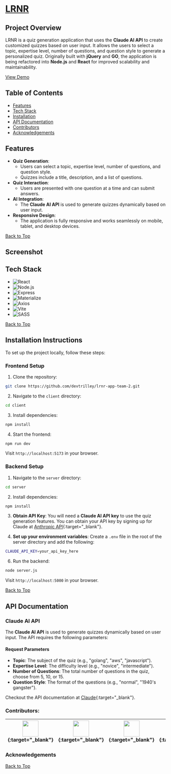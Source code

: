 <a id="top"></a>

# <u>LRNR</u>

## Project Overview
LRNR is a quiz generation application that uses the **Claude AI API** to create customized quizzes based on user input. It allows the users to select a topic, expertise level, number of questions, and question style to generate a personalized quiz. Originally built with **jQuery** and **GO**, the application is being refactored into **Node.js** and **React** for improved scalability and maintainability.

<a href="https://lrnr-app-team-2.onrender.com/" target="_blank">View Demo</a>

## Table of Contents
- [Features](#features)
- [Tech Stack](#tech-stack)
- [Installation](#installation-instructions)
- [API Documentation](#api-documentation)
- [Contributors](#contributors)
- [Acknowledgements](#acknowledgements)

## Features
- **Quiz Generation**:
  - Users can select a topic, expertise level, number of questions, and question style.
  - Quizzes include a title, description, and a list of questions.
- **Quiz Interaction**:
  - Users are presented with one question at a time and can submit answers.
- **AI Integration**:
  - The **Claude AI API** is used to generate quizzes dynamically based on user input.
- **Responsive Design**:
  - The application is fully responsive and works seamlessly on mobile, tablet, and desktop devices.



[Back to Top](#top)

## Screenshot

## Tech Stack

- ![React](https://img.shields.io/badge/React-61DAFB?style=flat&logo=react&logoColor=black)
- ![Node.js](https://img.shields.io/badge/Node.js-339933?style=flat&logo=node.js&logoColor=white)
- ![Express](https://img.shields.io/badge/Express-000000?style=flat&logo=express&logoColor=white)
- ![Materialize](https://img.shields.io/badge/Materialize-607D8B?style=flat&logo=materialize&logoColor=white)
- ![Axios](https://img.shields.io/badge/Axios-5A29E1?style=flat&logo=axios&logoColor=white)
- ![Vite](https://img.shields.io/badge/Vite-646CFF?style=flat&logo=vite&logoColor=white)
- ![SASS](https://img.shields.io/badge/SASS-CC6699?style=flat&logo=sass&logoColor=white)



[Back to Top](#top)

## Installation Instructions

To set up the project locally, follow these steps:

### Frontend Setup

1. Clone the repository:
```bash
git clone https://github.com/devtrilley/lrnr-app-team-2.git
```

2. Navigate to the ```client``` directory:
```bash
cd client
```

3. Install dependencies:
```bash 
npm install
```

4. Start the frontend:
```bash
npm run dev
```

Visit ```http://localhost:5173``` in your browser.

### Backend Setup

1. Navigate to the ```server``` directory:
```bash
cd server
```

2. Install dependencies:
```bash 
npm install
```

3. **Obtain API Key**: You will need a **Claude AI API key** to use the quiz generation features. You can obtain your API key by signing up for Claude at [Anthropic API](https://console.anthropic.com/settings/keys){:target="_blank"}.

5. **Set up your environment variables**: Create a ```.env``` file in the root of the server directory and add the following:
```bash
CLAUDE_API_KEY=your_api_key_here
```

6. Run the backend:
```bash
node server.js
```

Visit ```http://localhost:5000``` in your browser.



[Back to Top](#top)

## API Documentation

### Claude AI API
The **Claude AI API** is used to generate quizzes dynamically based on user input. The API requires the following parameters:

#### Request Parameters
- **Topic**: The subject of the quiz (e.g., "golang", "aws", "javascript").
- **Expertise Level**: The difficulty level (e.g., "novice", "intermediate").
- **Number of Questions**: The total number of questions in the quiz, choose from 5, 10, or 15.
- **Question Style**: The format of the questions (e.g., "normal", "1940's gangster").

Checkout the API documentation at [Claude](https://docs.anthropic.com/en/api/getting-started){:target="_blank"}.

### Contributors:

| [<img src="https://avatars.githubusercontent.com/u/90164142?v=4" width="50">](https://github.com/FelixW01){:target="_blank"} | [<img src="https://avatars.githubusercontent.com/u/179357392?v=4" width="50">](https://github.com/devtrilley){:target="_blank"} | [<img src="https://avatars.githubusercontent.com/u/184243160?v=4" width="50">](https://github.com/ddungttran){:target="_blank"} | [<img src="https://avatars.githubusercontent.com/u/183950244?v=4" width="50">](https://github.com/kkhhaalliiaa){:target="_blank"} | [<img src="https://avatars.githubusercontent.com/u/176984154?v=4" width="50">](https://github.com/Tylerk2565){:target="_blank"} | [<img src="https://avatars.githubusercontent.com/u/184427314?v=4" width="50">](https://github.com/pcatalinahe){:target="_blank"} |
|---|---|---|---|---|---|


### Acknowledgements



[Back to Top](#top)
